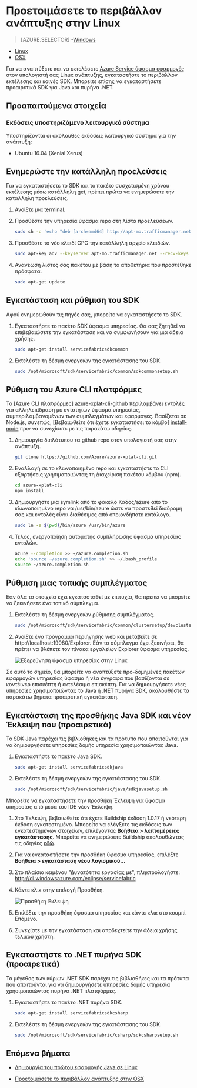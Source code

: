 <properties
   pageTitle="Ρυθμίστε το περιβάλλον ανάπτυξης στην Linux | Microsoft Azure"
   description="Εγκαταστήστε το περιβάλλον εκτέλεσης και SDK και δημιουργήστε ένα σύμπλεγμα τοπικής ανάπτυξης στην Linux. Αφού ολοκληρώσετε αυτό το πρόγραμμα εγκατάστασης, θα είστε έτοιμοι να δημιουργήσετε εφαρμογές."
   services="service-fabric"
   documentationCenter=".net"
   authors="seanmck"
   manager="timlt"
   editor=""/>

<tags
   ms.service="service-fabric"
   ms.devlang="dotNet"
   ms.topic="get-started-article"
   ms.tgt_pltfrm="NA"
   ms.workload="NA"
   ms.date="09/26/2016"
   ms.author="seanmck"/>

# <a name="prepare-your-development-environment-on-linux"></a>Προετοιμάσετε το περιβάλλον ανάπτυξης στην Linux


> [AZURE.SELECTOR]
-[Windows](service-fabric-get-started.md)
- [Linux](service-fabric-get-started-linux.md)
- [OSX](service-fabric-get-started-mac.md)

 Για να αναπτύξετε και να εκτελέσετε [Azure Service ύφασμα εφαρμογές](service-fabric-application-model.md) στον υπολογιστή σας Linux ανάπτυξης, εγκαταστήστε το περιβάλλον εκτέλεσης και κοινές SDK. Μπορείτε επίσης να εγκαταστήσετε προαιρετικά SDK για Java και πυρήνα .NET.

## <a name="prerequisites"></a>Προαπαιτούμενα στοιχεία
### <a name="supported-operating-system-versions"></a>Εκδόσεις υποστηριζόμενο λειτουργικό σύστημα
Υποστηρίζονται οι ακόλουθες εκδόσεις λειτουργικό σύστημα για την ανάπτυξη:

- Ubuntu 16.04 (Xenial Xerus)

## <a name="update-your-apt-sources"></a>Ενημερώστε την κατάλληλη προελεύσεις

Για να εγκαταστήσετε το SDK και το πακέτο συσχετισμένη χρόνου εκτέλεσης μέσω κατάλληλη get, πρέπει πρώτα να ενημερώσετε την κατάλληλη προελεύσεις.

1. Ανοίξτε μια terminal.
2. Προσθέστε την υπηρεσία ύφασμα repo στη λίστα προελεύσεων.

    ```bash
    sudo sh -c 'echo "deb [arch=amd64] http://apt-mo.trafficmanager.net/repos/servicefabric/ trusty main" > /etc/apt/sources.list.d/servicefabric.list'
    ```

3. Προσθέστε το νέο κλειδί GPG την κατάλληλη αρχείο κλειδιών.

    ```bash
    sudo apt-key adv --keyserver apt-mo.trafficmanager.net --recv-keys 417A0893
    ```

4. Ανανέωση λίστες σας πακέτου με βάση το αποθετήρια που προστέθηκε πρόσφατα.

    ```bash
    sudo apt-get update
    ```

## <a name="install-and-set-up-the-sdk"></a>Εγκατάσταση και ρύθμιση του SDK

Αφού ενημερωθούν τις πηγές σας, μπορείτε να εγκαταστήσετε το SDK.

1. Εγκαταστήστε το πακέτο SDK ύφασμα υπηρεσίας. Θα σας ζητηθεί να επιβεβαιώσετε την εγκατάσταση και να συμφωνήσουν για μια άδεια χρήσης.

    ```bash
    sudo apt-get install servicefabricsdkcommon
    ```

2. Εκτελέστε τη δέσμη ενεργειών της εγκατάστασης του SDK.

    ```bash
    sudo /opt/microsoft/sdk/servicefabric/common/sdkcommonsetup.sh
    ```

## <a name="set-up-the-azure-cross-platform-cli"></a>Ρύθμιση του Azure CLI πλατφόρμες

Το [Azure CLI πλατφόρμες] [ azure-xplat-cli-github] περιλαμβάνει εντολές για αλληλεπίδραση με οντοτήτων ύφασμα υπηρεσίας, συμπεριλαμβανομένων των συμπλεγμάτων και εφαρμογές. Βασίζεται σε Node.js, συνεπώς, [Βεβαιωθείτε ότι έχετε εγκαταστήσει το κόμβο] [ install-node] πριν να συνεχίσετε με τις παρακάτω οδηγίες.

1. Δημιουργία διπλότυπου τα github repo στον υπολογιστή σας στην ανάπτυξη.

    ```bash
    git clone https://github.com/Azure/azure-xplat-cli.git
    ```

2. Εναλλαγή σε το κλωνοποιημένο repo και εγκαταστήστε το CLI εξαρτήσεις χρησιμοποιώντας τη Διαχείριση πακέτου κόμβου (npm).

    ```bash
    cd azure-xplat-cli
    npm install
    ```

3. Δημιουργήστε μια symlink από το φάκελο Κάδος/azure από το κλωνοποιημένο repo να /usr/bin/azure ώστε να προστεθεί διαδρομή σας και εντολές είναι διαθέσιμες από οποιονδήποτε κατάλογο.

    ```bash
    sudo ln -s $(pwd)/bin/azure /usr/bin/azure
    ```

4. Τέλος, ενεργοποίηση αυτόματης συμπλήρωσης ύφασμα υπηρεσίας εντολών.

    ```bash
    azure --completion >> ~/azure.completion.sh
    echo 'source ~/azure.completion.sh' >> ~/.bash_profile
    source ~/azure.completion.sh
    ```

## <a name="set-up-a-local-cluster"></a>Ρύθμιση μιας τοπικής συμπλέγματος

Εάν όλα τα στοιχεία έχει εγκατασταθεί με επιτυχία, θα πρέπει να μπορείτε να ξεκινήσετε ένα τοπικό σύμπλεγμα.

1. Εκτελέστε τη δέσμη ενεργειών ρύθμισης συμπλέγματος.

    ```bash
    sudo /opt/microsoft/sdk/servicefabric/common/clustersetup/devclustersetup.sh
    ```

2. Ανοίξτε ένα πρόγραμμα περιήγησης web και μεταβείτε σε http://localhost:19080/Explorer. Εάν το σύμπλεγμα έχει ξεκινήσει, θα πρέπει να βλέπετε τον πίνακα εργαλείων Explorer ύφασμα υπηρεσίας.

    ![Εξερεύνηση ύφασμα υπηρεσίας στην Linux][sfx-linux]

Σε αυτό το σημείο, θα μπορείτε να αναπτύξετε προ-δομημένες πακέτων εφαρμογών υπηρεσίας ύφασμα ή νέα έγγραφα που βασίζονται σε κοντέινερ επισκέπτη ή εκτελέσιμα επισκέπτη. Για να δημιουργήσετε νέες υπηρεσίες χρησιμοποιώντας το Java ή .NET πυρήνα SDK, ακολουθήστε τα παρακάτω βήματα προαιρετική εγκατάσταση.

## <a name="install-the-java-sdk-and-eclipse-neon-plugin-optional"></a>Εγκατάσταση της προσθήκης Java SDK και νέον Έκλειψη που (προαιρετικά)

Το SDK Java παρέχει τις βιβλιοθήκες και τα πρότυπα που απαιτούνται για να δημιουργήσετε υπηρεσίες δομής υπηρεσία χρησιμοποιώντας Java.

1. Εγκαταστήστε το πακέτο Java SDK.

    ```bash
    sudo apt-get install servicefabricsdkjava
    ```

2. Εκτελέστε τη δέσμη ενεργειών της εγκατάστασης του SDK.

    ```bash
    sudo /opt/microsoft/sdk/servicefabric/java/sdkjavasetup.sh
    ```

Μπορείτε να εγκαταστήσετε την προσθήκη Έκλειψη για ύφασμα υπηρεσίας από μέσα του IDE νέον Έκλειψη.

1. Στο Έκλειψη, βεβαιωθείτε ότι έχετε Buildship έκδοση 1.0.17 ή νεότερη έκδοση εγκατεστημένο. Μπορείτε να ελέγξετε τις εκδόσεις των εγκατεστημένων στοιχείων, επιλέγοντας **Βοήθεια > λεπτομέρειες εγκατάστασης**. Μπορείτε να ενημερώσετε Buildship ακολουθώντας τις οδηγίες [εδώ][buildship-update].

2. Για να εγκαταστήσετε την προσθήκη ύφασμα υπηρεσίας, επιλέξτε **Βοήθεια > εγκατάσταση νέου λογισμικού...**

3. Στο πλαίσιο κειμένου "Δυνατότητα εργασίας με", πληκτρολογήστε: http://dl.windowsazure.com/eclipse/servicefabric

4. Κάντε κλικ στην επιλογή Προσθήκη.

    ![Προσθήκη Έκλειψη][sf-eclipse-plugin]

5. Επιλέξτε την προσθήκη ύφασμα υπηρεσίας και κάντε κλικ στο κουμπί Επόμενο.

6. Συνεχίστε με την εγκατάσταση και αποδεχτείτε την άδεια χρήσης τελικού χρήστη.

## <a name="install-the-net-core-sdk-optional"></a>Εγκαταστήστε το .NET πυρήνα SDK (προαιρετικά)

Το μέγεθος των κύριων .NET SDK παρέχει τις βιβλιοθήκες και τα πρότυπα που απαιτούνται για να δημιουργήσετε υπηρεσίες δομής υπηρεσία χρησιμοποιώντας πυρήνα .NET πλατφόρμες.

1. Εγκαταστήστε το πακέτο .NET πυρήνα SDK.

    ```bash
    sudo apt-get install servicefabricsdkcsharp
    ```

2. Εκτελέστε τη δέσμη ενεργειών της εγκατάστασης του SDK.

    ```bash
    sudo /opt/microsoft/sdk/servicefabric/csharp/sdkcsharpsetup.sh
    ```

## <a name="next-steps"></a>Επόμενα βήματα

- [Δημιουργία του πρώτου εφαρμογής Java σε Linux](service-fabric-create-your-first-linux-application-with-java.md)

- [Προετοιμάσετε το περιβάλλον ανάπτυξης στην OSX](service-fabric-get-started-mac.md)


<!-- Links -->

[azure-xplat-cli-github]: https://github.com/Azure/azure-xplat-cli
[install-node]: https://nodejs.org/en/download/package-manager/#installing-node-js-via-package-manager
[buildship-update]: https://projects.eclipse.org/projects/tools.buildship

<!--Images -->

[sf-eclipse-plugin]: ./media/service-fabric-get-started-linux/service-fabric-eclipse-plugin.png
[sfx-linux]: ./media/service-fabric-get-started-linux/sfx-linux.png
